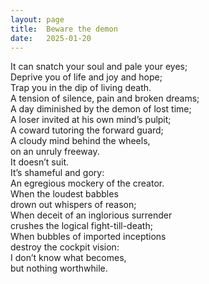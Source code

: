 ```yaml
---
layout: page
title:  Beware the demon
date:   2025-01-20
---
```



It can snatch your soul and pale your eyes;  
Deprive you of life and joy and hope;  
Trap you in the dip of living death.  
A tension of silence, pain and broken dreams;  
A day diminished by the demon of lost time;  
A loser invited at his own mind’s pulpit;  
A coward tutoring the forward guard;  
A cloudy mind behind the wheels,  
on an unruly freeway.  
It doesn’t suit.  
It’s shameful and gory:  
An egregious mockery of the creator.  
When the loudest babbles  
drown out whispers of reason;  
When deceit of an inglorious surrender  
crushes the logical fight-till-death;  
When bubbles of imported inceptions   
destroy the cockpit vision:  
I don’t know what becomes,  
but nothing worthwhile.  
